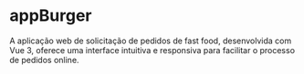 # appBurger
A aplicação web de solicitação de pedidos de fast food, desenvolvida com Vue 3, oferece uma interface intuitiva e responsiva para facilitar o processo de pedidos online.
